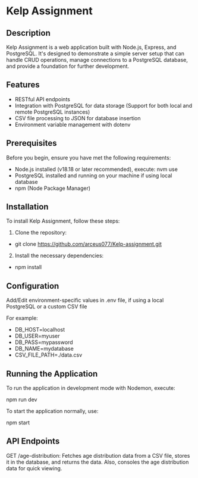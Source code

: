 # Kelp Assignment

## Description
Kelp Assignment is a web application built with Node.js, Express, and PostgreSQL. It's designed to demonstrate a simple server setup that can handle CRUD operations, manage connections to a PostgreSQL database, and provide a foundation for further development.

## Features
- RESTful API endpoints
- Integration with PostgreSQL for data storage (Support for both local and remote PostgreSQL instances)
- CSV file processing to JSON for database insertion
- Environment variable management with dotenv

## Prerequisites
Before you begin, ensure you have met the following requirements:
- Node.js installed (v18.18 or later recommended), execute:
    nvm use
- PostgreSQL installed and running on your machine if using local database
- npm (Node Package Manager)

## Installation
To install Kelp Assignment, follow these steps:

1. Clone the repository:
- git clone https://github.com/arceus077/Kelp-assignment.git
2. Install the necessary dependencies:
- npm install

## Configuration
Add/Edit environment-specific values in .env file, if using a local PostgreSQL or a custom CSV file

For example:
- DB_HOST=localhost
- DB_USER=myuser
- DB_PASS=mypassword
- DB_NAME=mydatabase
- CSV_FILE_PATH=./data.csv

## Running the Application
To run the application in development mode with Nodemon, execute:

npm run dev

To start the application normally, use:

npm start

## API Endpoints
GET /age-distribution: Fetches age distribution data from a CSV file, stores it in the database, and returns the data. Also, consoles the age distribution data for quick viewing.
